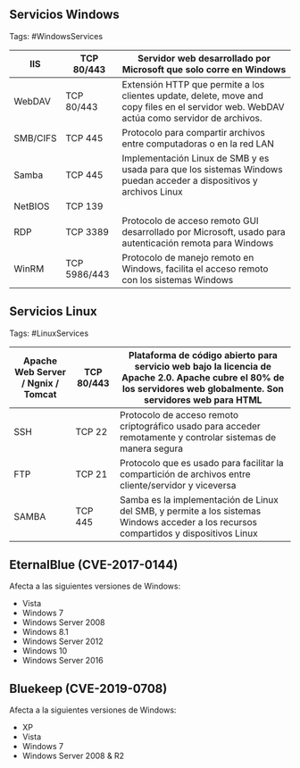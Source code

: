## Servicios Windows 

Tags: #WindowsServices

| IIS | TCP 80/443 | Servidor web desarrollado por Microsoft que solo corre en Windows |
|----|----|---|
| WebDAV | TCP 80/443 | Extensión HTTP que permite a los clientes update, delete, move and copy files en el servidor web. WebDAV actúa como servidor de archivos. |
| SMB/CIFS | TCP 445 | Protocolo para compartir archivos entre computadoras o en la red LAN |
| Samba | TCP 445 | Implementación Linux de SMB y es usada para que los sistemas Windows puedan acceder a dispositivos y archivos Linux |
| NetBIOS | TCP 139 |  |
| RDP | TCP 3389 | Protocolo de acceso remoto GUI desarrollado por Microsoft, usado para autenticación remota para Windows |
| WinRM | TCP 5986/443 | Protocolo de manejo remoto en Windows, facilita el acceso remoto con los sistemas Windows |

## Servicios Linux  

Tags: #LinuxServices

| Apache Web Server / Ngnix / Tomcat | TCP 80/443 | Plataforma de código abierto para servicio web bajo la licencia de Apache 2.0. Apache cubre el 80% de los servidores web globalmente. Son servidores web para HTML  |
|---|---|---|
| SSH | TCP 22 | Protocolo de acceso remoto criptográfico usado para acceder remotamente y controlar sistemas de manera segura |
| FTP | TCP 21 | Protocolo que es usado para facilitar la compartición de archivos entre cliente/servidor y viceversa |
| SAMBA | TCP 445 | Samba es la implementación de Linux del SMB, y permite a los sistemas Windows acceder a los recursos compartidos y dispositivos Linux |



## EternalBlue (CVE-2017-0144)

Afecta a las siguientes versiones de Windows:
* Vista 
* Windows 7
* Windows Server 2008
* Windows 8.1
* Windows Server 2012
* Windows 10 
* Windows Server 2016

## Bluekeep (CVE-2019-0708)
Afecta a la siguientes versiones de Windows: 
* XP
* Vista
* Windows 7
* Windows Server 2008 & R2

